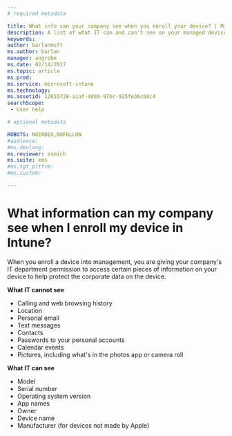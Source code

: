 ```yaml
---
# required metadata

title: What info can your company see when you enroll your device? | Microsoft Docs
description: A list of what IT can and can't see on your managed device.
keywords:
author: barlanmsft
ms.author: barlan
manager: angrobe
ms.date: 02/14/2017
ms.topic: article
ms.prod:
ms.service: microsoft-intune
ms.technology:
ms.assetid: 12655728-a1af-4d89-97bc-925fe36c0dc4
searchScope:
 - User help

# optional metadata

ROBOTS: NOINDEX,NOFOLLOW
#audience:
#ms.devlang:
ms.reviewer: esmich
ms.suite: ems
#ms.tgt_pltfrm:
#ms.custom:

---
```


# What information can my company see when I enroll my device in Intune?

When you enroll a device into management, you are giving your company's IT department permission to access certain pieces of information on your device to help protect the corporate data on the device.

**What IT cannot see**

- Calling and web browsing history
-	Location
- Personal email
- Text messages
- Contacts
-	Passwords to your personal accounts
- Calendar events
- Pictures, including what's in the photos app or camera roll

**What IT can see**

-   Model
-   Serial number
-   Operating system version
-   App names
-   Owner
-   Device name
-   Manufacturer (for devices not made by Apple)

